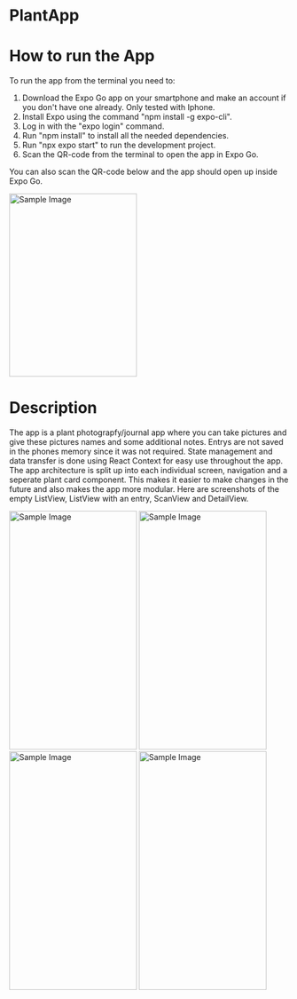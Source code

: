 # PlantApp

# How to run the App

To run the app from the terminal you need to:
1. Download the Expo Go app on your smartphone and make an account if you don't have one already. Only tested with Iphone.
2. Install Expo using the command "npm install -g expo-cli".
3. Log in with the "expo login" command.
4. Run "npm install" to install all the needed dependencies.
5. Run "npx expo start" to run the development project.
6. Scan the QR-code from the terminal to open the app in Expo Go.

You can also scan the QR-code below and the app should open up inside Expo Go.

<img src="https://github.com/user-attachments/assets/a62c9b40-5600-4d54-bfce-086ec6119144" alt="Sample Image" width="230" height="330">

# Description

The app is a plant photograpfy/journal app where you can take pictures and give these pictures names and some additional notes. Entrys are not saved in the phones memory since it was not required. State management and data transfer is done using React Context for easy use throughout the app. The app architecture is split up into each individual screen, navigation and a seperate plant card component. This makes it easier to make changes in the future and also makes the app more modular. Here are screenshots of the empty ListView, ListView with an entry, ScanView and DetailView.

<img src="https://github.com/user-attachments/assets/997e0d4c-f4cd-4bac-b00a-b9b56b0f1376" alt="Sample Image" width="230" height="430">

<img src="https://github.com/user-attachments/assets/7c3af070-a4c2-44c4-a22e-cf47195b1324" alt="Sample Image" width="230" height="430">

<img src="https://github.com/user-attachments/assets/f413e452-8ca6-4347-a1be-7bb972c9cfed" alt="Sample Image" width="230" height="430">

<img src="https://github.com/user-attachments/assets/ad507d26-7782-49f2-a24a-97f4eb31cf8a" alt="Sample Image" width="230" height="430">

